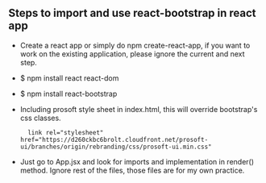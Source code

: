 ## Steps to import and use react-bootstrap in react app

- Create a react app or simply do npm create-react-app, if you want to work on the existing application, please ignore the current and next step.
- $ npm install react react-dom
- $ npm install react-bootstrap
- Including prosoft style sheet in index.html, this will override bootstrap's css classes.

        link rel="stylesheet" href="https://d260ckbc6brolt.cloudfront.net/prosoft-ui/branches/origin/rebranding/css/prosoft-ui.min.css"

- Just go to App.jsx and look for imports and implementation in render() method.
Ignore rest of the files, those files are for my own practice.

